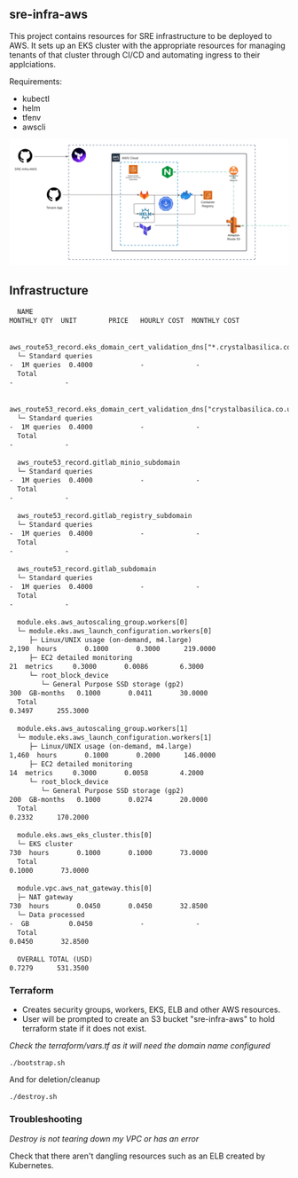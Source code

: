 ## sre-infra-aws

This project contains resources for SRE infrastructure to be deployed to AWS.
It sets up an EKS cluster with the appropriate resources for managing tenants of that cluster through CI/CD and automating ingress to their applciations.


Requirements:
- kubectl
- helm
- tfenv
- awscli


![image](images/platform.png)

## Infrastructure 

```
  NAME                                                                          MONTHLY QTY  UNIT        PRICE   HOURLY COST  MONTHLY COST

  aws_route53_record.eks_domain_cert_validation_dns["*.crystalbasilica.co.uk"]
  └─ Standard queries                                                                     -  1M queries  0.4000            -             -
  Total                                                                                                                    -             -

  aws_route53_record.eks_domain_cert_validation_dns["crystalbasilica.co.uk"]
  └─ Standard queries                                                                     -  1M queries  0.4000            -             -
  Total                                                                                                                    -             -

  aws_route53_record.gitlab_minio_subdomain
  └─ Standard queries                                                                     -  1M queries  0.4000            -             -
  Total                                                                                                                    -             -

  aws_route53_record.gitlab_registry_subdomain
  └─ Standard queries                                                                     -  1M queries  0.4000            -             -
  Total                                                                                                                    -             -

  aws_route53_record.gitlab_subdomain
  └─ Standard queries                                                                     -  1M queries  0.4000            -             -
  Total                                                                                                                    -             -

  module.eks.aws_autoscaling_group.workers[0]
  └─ module.eks.aws_launch_configuration.workers[0]
     ├─ Linux/UNIX usage (on-demand, m4.large)                                        2,190  hours       0.1000       0.3000      219.0000
     ├─ EC2 detailed monitoring                                                          21  metrics     0.3000       0.0086        6.3000
     └─ root_block_device
        └─ General Purpose SSD storage (gp2)                                            300  GB-months   0.1000       0.0411       30.0000
  Total                                                                                                               0.3497      255.3000

  module.eks.aws_autoscaling_group.workers[1]
  └─ module.eks.aws_launch_configuration.workers[1]
     ├─ Linux/UNIX usage (on-demand, m4.large)                                        1,460  hours       0.1000       0.2000      146.0000
     ├─ EC2 detailed monitoring                                                          14  metrics     0.3000       0.0058        4.2000
     └─ root_block_device
        └─ General Purpose SSD storage (gp2)                                            200  GB-months   0.1000       0.0274       20.0000
  Total                                                                                                               0.2332      170.2000

  module.eks.aws_eks_cluster.this[0]
  └─ EKS cluster                                                                        730  hours       0.1000       0.1000       73.0000
  Total                                                                                                               0.1000       73.0000

  module.vpc.aws_nat_gateway.this[0]
  ├─ NAT gateway                                                                        730  hours       0.0450       0.0450       32.8500
  └─ Data processed                                                                       -  GB          0.0450            -             -
  Total                                                                                                               0.0450       32.8500

  OVERALL TOTAL (USD)                                                                                                 0.7279      531.3500
```

### Terraform

- Creates security groups, workers, EKS, ELB and other AWS resources.
- User will be prompted to create an S3 bucket "sre-infra-aws" to hold terraform state if it does not exist.

_Check the terraform/vars.tf as it will need the domain name configured_

```
./bootstrap.sh
```

And for deletion/cleanup

```
./destroy.sh
```

### Troubleshooting

_Destroy is not tearing down my VPC or has an error_

Check that there aren't dangling resources such as an ELB created by Kubernetes.
